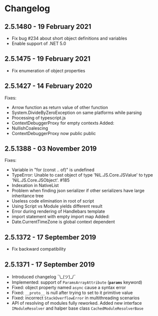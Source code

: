 # Changelog

## 2.5.1480 - 19 February 2021
* Fix bug #234 about short object definitions and variables
* Enable support of .NET 5.0

## 2.5.1475 - 19 February 2021
* Fix enumeration of object properties

## 2.5.1427 - 14 February 2020
Fixes:
* Arrow function as return value of other function
* System.DivideByZeroException on same platforms while parsing
* Processing of typescript.js
* ContextDebuggerProxy for empty contexts
Added:
* NullishCoalescing
* ContextDebuggerProxy now public public

## 2.5.1388 - 03 November 2019
Fixes:
* Variable in "for (const .. of)" is undefined
* TypeError: Unable to cast object of type 'NiL.JS.Core.JSValue' to type 'NiL.JS.Core.JSObject'. #185
* Indexation in NativeList
* Problem when finding json serializer if other serializers have large inheritance tree
* Useless code elimination in root of script
* Using Script vs Module yields different result
* Error during rendering of Handlebars template
* import statement with empty import map
Added:
* Date.CurrentTimeZone is global context dependent

## 2.5.1372 - 17 September 2019
* Fix backward compatibility

## 2.5.1371 - 17 September 2019
* Introduced changelog ¯\\\_(ツ)_/¯
* Implemented: support of `ParamsArrayAttribute` (**`params`** keyword)
* Fixed: object property named `async` cause a syntax error
* Fixed: `__proto__` is null after trying to set to it primitive value
* Fixed: incorrect `StackOverflowError` in multithreading scenarios
* API of resolving of modules fully reworked. Added new interface `IModuleResolver` and halper base class `CachedModuleResolverBase`

